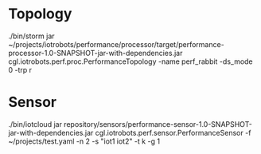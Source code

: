 Topology
========

./bin/storm jar ~/projects/iotrobots/performance/processor/target/performance-processor-1.0-SNAPSHOT-jar-with-dependencies.jar cgl.iotrobots.perf.proc.PerformanceTopology -name perf_rabbit -ds_mode 0 -trp r 
 
Sensor
======

./bin/iotcloud jar repository/sensors/performance-sensor-1.0-SNAPSHOT-jar-with-dependencies.jar cgl.iotrobots.perf.sensor.PerformanceSensor -f ~/projects/test.yaml -n 2 -s "iot1 iot2" -t k -g 1

